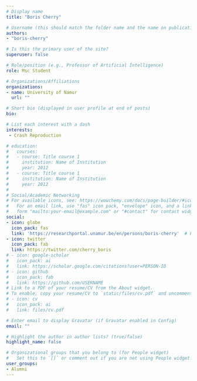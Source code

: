 ```yaml
---
# Display name
title: "Boris Cherry"

# Username (this should match the folder name and the name on publications)
authors:
- "boris-cherry"

# Is this the primary user of the site?
superuser: false

# Role/position (e.g., Professor of Artificial Intelligence)
role: Msc Student

# Organizations/Affiliations
organizations:
- name: University of Namur
  url: ""

# Short bio (displayed in user profile at end of posts)
bio:

# List each interest with a dash
interests:
 - Crash Reproduction

# education:
#   courses:
#   - course: Title course 1
#     institution: Name of Institution
#     year: 2012
#   - course: Title course 1
#     institution: Name of Institution
#     year: 2012
#
# Social/Academic Networking
# For available icons, see: https://wowchemy.com/docs/page-builder/#icons
#   For an email link, use "fas" icon pack, "envelope" icon, and a link in the
#   form "mailto:your-email@example.com" or "#contact" for contact widget.
social:
- icon: globe
  icon_pack: fas
  link: 'https://researchportal.unamur.be/en/persons/boris-cherry'  # For a direct email link, use "mailto:test@example.org".
- icon: twitter
  icon_pack: fab
  link: https://twitter.com/cherry_boris
# - icon: google-scholar
#   icon_pack: ai
#   link: https://scholar.google.com/citations?user=PERSON-ID
# - icon: github
#   icon_pack: fab
#   link: https://github.com/USERNAME
# Link to a PDF of your resume/CV from the About widget.
# To enable, copy your resume/CV to `static/files/cv.pdf` and uncomment the lines below.
# - icon: cv
#   icon_pack: ai
#   link: files/cv.pdf

# Enter email to display Gravatar (if Gravatar enabled in Config)
email: ""

# Highlight the author in author lists? (true/false)
highlight_name: false

# Organizational groups that you belong to (for People widget)
#   Set this to `[]` or comment out if you are not using People widget.
user_groups:
- Alumni
---
```

